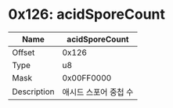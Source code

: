 # 0x126: acidSporeCount

| Name | acidSporeCount |
| ----| ------------ |
| Offset | 0x126 |
| Type | u8 |
| Mask | 0x00FF0000 |
| Description | 애시드 스포어 중첩 수 |<br>

